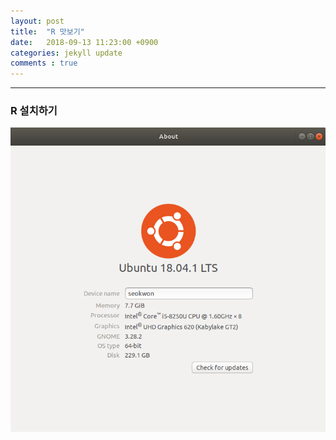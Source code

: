 ```yaml
---
layout: post
title:  "R 맛보기"
date:   2018-09-13 11:23:00 +0900
categories: jekyll update
comments : true
---
```


---
### R 설치하기

![Mysys](https://github.com/gwnuysw/gwnuysw.github.io/blob/master/_images/startR/36.png)
